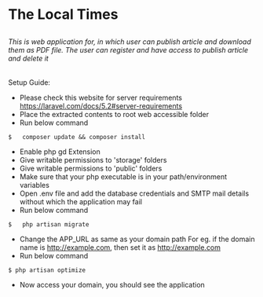 # The Local Times

##


###### This is web application for, in which user can publish article and download them as PDF file. The user can register and have access to publish article and delete it 



Setup Guide:
 * Please check this website for server requirements https://laravel.com/docs/5.2#server-requirements
 * Place the extracted contents to root web accessible folder
 * Run below command
```
$   composer update && composer install
```

 * Enable php gd Extension
 * Give writable permissions to 'storage' folders
 * Give writable permissions to 'public' folders
 * Make sure that your php executable is in your path/environment variables
 * Open .env file and add the database credentials and SMTP mail details without which the application may fail
 * Run below command
```
$   php artisan migrate
```

 * Change the APP_URL as same as your domain path
   For eg. if the domain name is http://example.com, then set it as http://example.com
 * Run below command
 ```
 $ php artisan optimize
 ```
 
 * Now access your domain, you should see the application